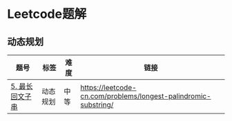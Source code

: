 # Leetcode题解

## 动态规划

| 题号 | 标签 | 难度 | 链接 |
| ----| ---- | ---- | ---- |
| [5. 最长回文子串](5/5.md) | 动态规划 | 中等 | https://leetcode-cn.com/problems/longest-palindromic-substring/ |

